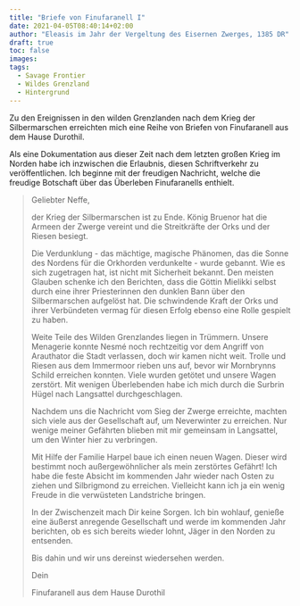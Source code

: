 ```yaml
---
title: "Briefe von Finufaranell I"
date: 2021-04-05T08:40:14+02:00
author: "Eleasis im Jahr der Vergeltung des Eisernen Zwerges, 1385 DR"
draft: true
toc: false
images:
tags: 
  - Savage Frontier
  - Wildes Grenzland
  - Hintergrund
---
```


Zu den Ereignissen in den wilden Grenzlanden nach dem Krieg der Silbermarschen erreichten mich eine Reihe von Briefen von Finufaranell aus dem Hause Durothil.

Als eine Dokumentation aus dieser Zeit nach dem letzten großen Krieg im Norden habe ich inzwischen die Erlaubnis, diesen Schriftverkehr zu veröffentlichen. Ich beginne mit der freudigen Nachricht, welche die freudige Botschaft über das Überleben Finufaranells enthielt.

>Geliebter Neffe,
>
>der Krieg der Silbermarschen ist zu Ende. König Bruenor hat die Armeen der Zwerge vereint und die Streitkräfte der Orks und der Riesen besiegt.
>
>Die Verdunklung - das mächtige, magische Phänomen, das die Sonne des Nordens für die Orkhorden verdunkelte -  wurde gebannt. Wie es sich zugetragen hat, ist nicht mit Sicherheit bekannt. Den meisten Glauben schenke ich den Berichten, dass die Göttin Mielikki selbst durch eine ihrer Priesterinnen den dunklen Bann über den Silbermarschen aufgelöst hat. Die schwindende Kraft der Orks und ihrer Verbündeten vermag für diesen Erfolg ebenso eine Rolle gespielt zu haben.
>
>Weite Teile des Wilden Grenzlandes liegen in Trümmern. Unsere Menagerie konnte Nesmé noch rechtzeitig vor dem Angriff von Arauthator die Stadt verlassen, doch wir kamen nicht weit. Trolle und Riesen aus dem Immermoor rieben uns auf, bevor wir Mornbrynns Schild erreichen konnten. Viele wurden getötet und unsere Wagen zerstört. Mit wenigen Überlebenden habe ich mich durch die Surbrin Hügel nach Langsattel durchgeschlagen.
>
>Nachdem uns die Nachricht vom Sieg der Zwerge erreichte, machten sich viele aus der Gesellschaft auf, um Neverwinter zu erreichen. Nur wenige meiner Gefährten blieben mit mir gemeinsam in Langsattel, um den Winter hier zu verbringen.
>
>Mit Hilfe der Familie Harpel baue ich einen neuen Wagen. Dieser wird bestimmt noch außergewöhnlicher als mein zerstörtes Gefährt! Ich habe die feste Absicht im kommenden Jahr wieder nach Osten zu ziehen und Silbrigmond zu erreichen. Vielleicht kann ich ja ein wenig Freude in die verwüsteten Landstriche bringen.
>
>In der Zwischenzeit mach Dir keine Sorgen. Ich bin wohlauf, genieße eine äußerst anregende Gesellschaft und werde im kommenden Jahr berichten, ob es sich bereits wieder lohnt, Jäger in den Norden zu entsenden.
>
>Bis dahin und wir uns dereinst wiedersehen werden.
>
>Dein
>
>Finufaranell aus dem Hause Durothil
